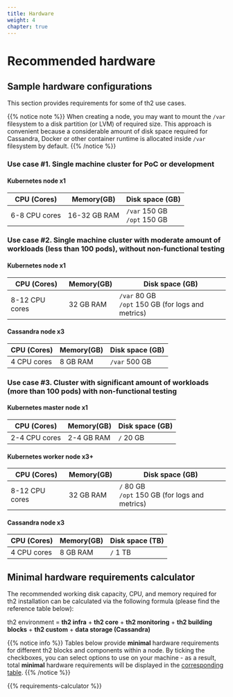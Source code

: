 ```yaml
---
title: Hardware
weight: 4
chapter: true
---
```


# Recommended hardware

## Sample hardware configurations

This section provides requirements for some of th2 use cases.

{{% notice note %}}
When creating a node, you may want to mount the `/var` filesystem to a
disk partition (or LVM) of required size.
This approach is convenient because a considerable
amount of disk space required for Cassandra, Docker or
other container runtime is allocated inside `/var` filesystem by default.
{{% /notice %}}

### Use case #1. Single machine cluster for PoC or development
#### Kubernetes node **x1**
|CPU (Сores)|Memory(GB)	|Disk space (GB)|
|---|---|---|
|6-8 CPU cores|16-32 GB RAM|`/var` 150 GB<br>`/opt` 150 GB|

### Use case #2. Single machine cluster with moderate amount of workloads (less than 100 pods), without non-functional testing
#### Kubernetes node **x1**
|CPU (Сores)|Memory(GB)	|Disk space (GB)|
|---|---|---|
|8-12 CPU cores|32 GB RAM|`/var` 80 GB <br>`/opt` 150 GB (for logs and metrics)|

#### Cassandra node **x3**
|CPU (Сores)|Memory(GB)	|Disk space (GB)|
|---|---|---|
|4 CPU cores|8 GB RAM|`/var` 500 GB|

### Use case #3. Cluster with significant amount of workloads (more than 100 pods) with non-functional testing
#### Kubernetes master node **x1**
|CPU (Сores)|Memory(GB)	|Disk space (GB)|
|---|---|---|
|2-4 CPU cores|2-4 GB RAM|`/` 20 GB|

#### Kubernetes worker node **x3+**
|CPU (Сores)|Memory(GB)	|Disk space (GB)|
|---|---|---|
|8-12 CPU cores|32 GB RAM|`/` 80 GB <br>`/opt` 150 GB (for logs and metrics)|

#### Cassandra node **x3**
|CPU (Сores)|Memory(GB)	|Disk space (TB)|
|---|---|---|
|4 CPU cores|8 GB RAM|`/` 1 TB|

## Minimal hardware requirements calculator
The recommended working disk capacity, CPU, and memory required for th2 installation can be calculated 
via the following formula (please find the reference table below):

th2 environment = **th2 infra** + **th2 core** + **th2 monitoring** + **th2 building blocks** + **th2 custom** + **data storage (Cassandra)**

{{% notice info %}}
Tables below provide **minimal** hardware requirements for different th2 blocks and components within a node. 
By ticking the checkboxes, you can select options to use on your machine - as a result, 
total **minimal** hardware requirements will be displayed in the [corresponding table](#total-requirements).
{{% /notice %}}

{{% requirements-calculator %}}


